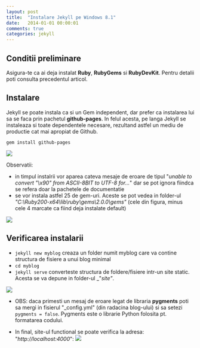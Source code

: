 ```yaml
---
layout: post
title:  "Instalare Jekyll pe Windows 8.1"
date:   2014-01-01 00:00:01
comments: true
categories: jekyll
---
```



## Conditii preliminare

Asigura-te ca ai deja instalat **Ruby**, **RubyGems** si **RubyDevKit**. Pentru detalii poti consulta precedentul articol.

## Instalare

Jekyll se poate instala ca si un Gem independent, dar prefer ca instalarea lui sa se faca prin pachetul **github-pages**. In felul acesta, pe langa Jekyll se instaleaza si toate dependentele necesare, rezultand astfel un mediu de productie cat mai apropiat de Github.
    
`gem install github-pages`

 ![](https://dl.dropboxusercontent.com/u/43065769/blog/images/2014-01-01-installed-github-pages-cmd.png)

Observatii:
- in timpul instalrii vor aparea cateva mesaje de eroare de tipul "_unable to convert "\x90" from ASCII-8BIT to UTF-8 for..._" dar se pot ignora fiindca se refera doar la pachetele de documentatie
- se vor instala astfel 25 de gem-uri. Aceste se pot vedea in folder-ul _"C:\Ruby200-x64\lib\ruby\gems\2.0.0\gems"_ (cele din figura, minus cele 4 marcate ca fiind deja instalate default)

 ![](https://dl.dropboxusercontent.com/u/43065769/blog/images/2014-01-01-installed-github-pages.png)

## Verificarea instalarii

- `jekyll new myblog` creaza un folder numit myblog care va contine structura de fisiere a unui blog minimal
- `cd myblog`
- `jekyll serve` converteste structura de foldere/fisiere intr-un site static. Acesta se va depune in folder-ul _"_site"_.

 ![](https://dl.dropboxusercontent.com/u/43065769/blog/images/2014-01-01-testing-jekyll.png)

  - OBS: daca primesti un mesaj de eroare legat de libraria **pygments** poti sa mergi in fisierul "_config.yml" (din radacina blog-ului) si sa setezi `pygments = false`. Pygments este o librarie Python folosita pt. formatarea codului.

- In final, site-ul functional se poate verifica la adresa: "_http://localhost:4000_":
 ![](https://dl.dropboxusercontent.com/u/43065769/blog/images/2014-01-01-testing-jekyll-url.png)